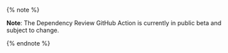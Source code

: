 {% note %}

**Note**: The Dependency Review GitHub Action is currently in public beta and subject to change.

{% endnote %}